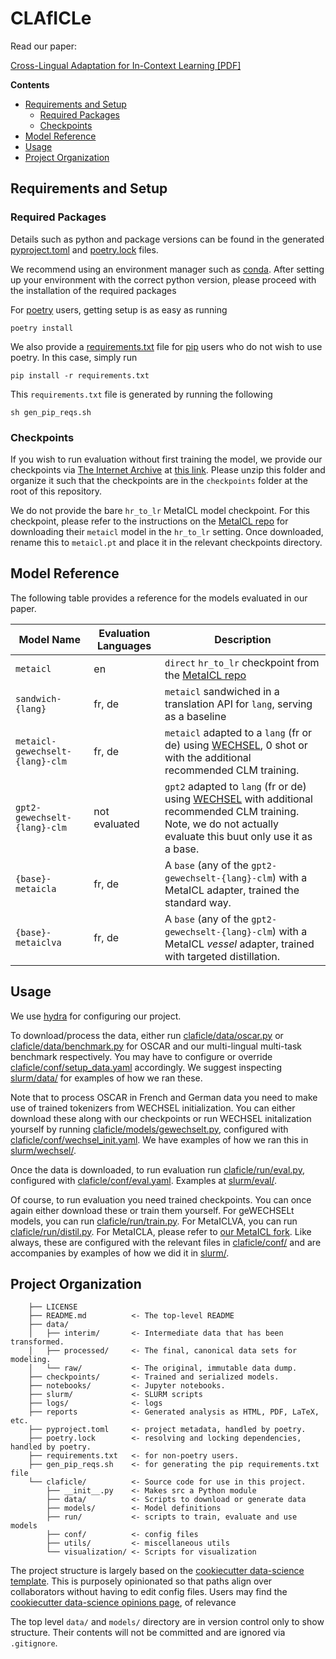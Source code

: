 # CLAfICLe

Read our paper:

[Cross-Lingual Adaptation for In-Context Learning [PDF]](./reports/report/main.pdf)

**Contents**

<!-- prettier-ignore-start -->
<!-- vim-markdown-toc GFM -->

* [Requirements and Setup](#requirements-and-setup)
    * [Required Packages](#required-packages)
    * [Checkpoints](#checkpoints)
* [Model Reference](#model-reference)
* [Usage](#usage)
* [Project Organization](#project-organization)

<!-- vim-markdown-toc -->
<!-- prettier-ignore-end -->

## Requirements and Setup

### Required Packages

Details such as python and package versions can be found in the generated
[pyproject.toml](pyproject.toml) and [poetry.lock](poetry.lock) files.

We recommend using an environment manager such as
[conda](https://docs.conda.io/en/latest/). After setting up your environment
with the correct python version, please proceed with the installation of the
required packages

For [poetry](https://python-poetry.org/) users, getting setup is as easy as
running

```terminal
poetry install
```

We also provide a [requirements.txt](requirements.txt) file for
[pip](https://pypi.org/project/pip/) users who do not wish to use poetry. In
this case, simply run

```terminal
pip install -r requirements.txt
```

This `requirements.txt` file is generated by running the following

```terminal
sh gen_pip_reqs.sh
```

### Checkpoints

If you wish to run evaluation without first training the model, we provide our
checkpoints via [The Internet Archive](https://archive.org/) at
[this link](https://archive.org/download/claficle/checkpoints.zip). Please unzip
this folder and organize it such that the checkpoints are in the `checkpoints`
folder at the root of this repository.

We do not provide the bare `hr_to_lr` MetaICL model checkpoint. For this
checkpoint, please refer to the instructions on the
[MetaICL repo](https://github.com/facebookresearch/MetaICL) for downloading
their `metaicl` model in the `hr_to_lr` setting. Once downloaded, rename this to
`metaicl.pt` and place it in the relevant checkpoints directory.

## Model Reference

The following table provides a reference for the models evaluated in our paper.

| **Model Name**                  | **Evaluation Languages** | **Description**                                                                                                                                                                                    |
| ------------------------------- | ------------------------ | -------------------------------------------------------------------------------------------------------------------------------------------------------------------------------------------------- |
| `metaicl`                       | en                       | `direct` `hr_to_lr` checkpoint from the [MetaICL repo](https://github.com/facebookresearch/MetaICL)                                                                                                |
| `sandwich-{lang}`               | fr, de                   | `metaicl` sandwiched in a translation API for `lang`, serving as a baseline                                                                                                                        |
| `metaicl-gewechselt-{lang}-clm` | fr, de                   | `metaicl` adapted to a `lang` (fr or de) using [WECHSEL](https://github.com/CPJKU/wechsel), 0 shot or with the additional recommended CLM training.                                                |
| `gpt2-gewechselt-{lang}-clm`    | not evaluated            | `gpt2` adapted to `lang` (fr or de) using [WECHSEL](https://github.com/CPJKU/wechsel) with additional recommended CLM training. Note, we do not actually evaluate this buut only use it as a base. |
| `{base}-metaicla`               | fr, de                   | A `base` (any of the `gpt2-gewechselt-{lang}-clm`) with a MetaICL adapter, trained the standard way.                                                                                               |
| `{base}-metaiclva`              | fr, de                   | A `base` (any of the `gpt2-gewechselt-{lang}-clm`) with a MetaICL _vessel_ adapter, trained with targeted distillation.                                                                            |

## Usage

We use [hydra](https://hydra.cc/) for configuring our project.

To download/process the data, either run
[claficle/data/oscar.py](claficle/data/oscar.py) or
[claficle/data/benchmark.py](claficle/data/benchmark.py) for OSCAR and our
multi-lingual multi-task benchmark respectively. You may have to configure or
override [claficle/conf/setup_data.yaml](claficle/conf/setup_data.yaml)
accordingly. We suggest inspecting [slurm/data/](slurm/data/) for examples of
how we ran these.

Note that to process OSCAR in French and German data you need to make use of
trained tokenizers from WECHSEL initialization. You can either download these
along with our checkpoints or run WECHSEL initalization yourself by running
[claficle/models/gewechselt.py](claficle/models/gewechselt.py), configured with
[claficle/conf/wechsel_init.yaml](claficle/conf/wechsel_init.yaml). We have
examples of how we ran this in [slurm/wechsel/](slurm/wechsel_init/).

Once the data is downloaded, to run evaluation run
[claficle/run/eval.py](claficle/run/eval.py), configured with
[claficle/conf/eval.yaml](claficle/conf/eval.yaml). Examples at
[slurm/eval/](slurm/eval/).

Of course, to run evaluation you need trained checkpoints. You can once again
either download these or train them yourself. For geWECHSELt models, you can
run [claficle/run/train.py](claficle/run/train.py). For MetaICLVA, you can run
[claficle/run/distil.py](claficle/run/distil.py). For MetaICLA, please refer to
[our MetaICL fork](https://github.com/thesofakillers/metaICLA). Like always,
these are configured with the relevant files in
[claficle/conf/](claficle/conf/) and are accompanies by examples of how we did
it in [slurm/](slurm/).

## Project Organization

```plaintext
    ├── LICENSE
    ├── README.md          <- The top-level README
    ├── data/
    │   ├── interim/       <- Intermediate data that has been transformed.
    │   ├── processed/     <- The final, canonical data sets for modeling.
    │   └── raw/           <- The original, immutable data dump.
    ├── checkpoints/       <- Trained and serialized models.
    ├── notebooks/         <- Jupyter notebooks.
    ├── slurm/             <- SLURM scripts
    ├── logs/              <- logs
    ├── reports            <- Generated analysis as HTML, PDF, LaTeX, etc.
    ├── pyproject.toml     <- project metadata, handled by poetry.
    ├── poetry.lock        <- resolving and locking dependencies, handled by poetry.
    ├── requirements.txt   <- for non-poetry users.
    ├── gen_pip_reqs.sh    <- for generating the pip requirements.txt file
    └── claficle/          <- Source code for use in this project.
        ├── __init__.py    <- Makes src a Python module
        ├── data/          <- Scripts to download or generate data
        ├── models/        <- Model definitions
        ├── run/           <- scripts to train, evaluate and use models
        ├── conf/          <- config files
        ├── utils/         <- miscellaneous utils
        └── visualization/ <- Scripts for visualization
```

The project structure is largely based on the
[cookiecutter data-science template](https://github.com/drivendata/cookiecutter-data-science).
This is purposely opinionated so that paths align over collaborators without
having to edit config files. Users may find the
[cookiecutter data-science opinions page](http://drivendata.github.io/cookiecutter-data-science/#opinions),
of relevance

The top level `data/` and `models/` directory are in version control only to
show structure. Their contents will not be committed and are ignored via
`.gitignore`.
